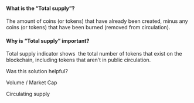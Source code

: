 #### What is the “Total supply”?

The amount of coins (or tokens) that have already been created, minus any coins (or tokens) that have been burned (removed from circulation).

#### Why is “Total supply” important?

Total supply indicator shows  the total number of tokens that exist on the blockchain, including tokens that aren’t in public circulation.

Was this solution helpful?

Volume / Market Cap

Circulating supply